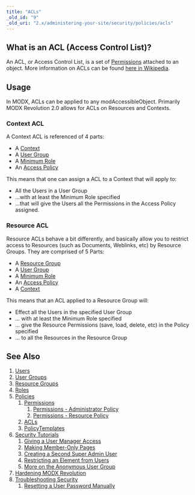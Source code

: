 ```yaml
---
title: "ACLs"
_old_id: "9"
_old_uri: "2.x/administering-your-site/security/policies/acls"
---
```


## What is an ACL (Access Control List)?

An ACL, or Access Control List, is a set of [Permissions](building-sites/client-proofing/security/policies/permissions "Permissions") attached to an object. More information on ACLs can be found [here in Wikipedia](http://en.wikipedia.org/wiki/Access_control_list).

## Usage

In MODX, ACLs can be applied to any modAccessibleObject. Primarily MODX Revolution 2.0 allows for ACLs on Resources and Contexts.

### Context ACL

A Context ACL is referenced of 4 parts:

- A [Context](building-sites/contexts "Contexts")
- A [User Group](building-sites/client-proofing/security/user-groups "User Groups")
- A [Minimum Role](building-sites/client-proofing/security/roles "Roles")
- An [Access Policy](building-sites/client-proofing/security/policies "Policies")

This means that one can assign a ACL to a Context that will apply to:

- All the Users in a User Group
- ...with at least the Minimum Role specified
- ...that will give the Users all the Permissions in the Access Policy assigned.

### Resource ACL

Resource ACLs behave a bit differently, and basically allow you to restrict access to Resources (such as Documents, Weblinks, etc) by Resource Groups. They are comprised of 5 Parts:

- A [Resource Group](building-sites/client-proofing/security/resource-groups "Resource Groups")
- A [User Group](building-sites/client-proofing/security/user-groups "User Groups")
- A [Minimum Role](building-sites/client-proofing/security/roles "Roles")
- An [Access Policy](building-sites/client-proofing/security/policies "Policies")
- A [Context](building-sites/contexts "Contexts")

This means that an ACL applied to a Resource Group will:

- Effect all the Users in the specified User Group
- ... with at least the Minimum Role specified
- ... give the Resource Permissions (save, load, delete, etc) in the Policy specified
- ... to all the Resources in the Resource Group

## See Also

1. [Users](building-sites/client-proofing/security/users)
2. [User Groups](building-sites/client-proofing/security/user-groups)
3. [Resource Groups](building-sites/client-proofing/security/resource-groups)
4. [Roles](building-sites/client-proofing/security/roles)
5. [Policies](building-sites/client-proofing/security/policies)
    1. [Permissions](building-sites/client-proofing/security/policies/permissions)
        1. [Permissions - Administrator Policy](building-sites/client-proofing/security/policies/permissions/administrator-policy)
        2. [Permissions - Resource Policy](building-sites/client-proofing/security/policies/permissions/resource-policy)
    2. [ACLs](building-sites/client-proofing/security/policies/acls)
    3. [PolicyTemplates](building-sites/client-proofing/security/policies/policytemplates)
6. [Security Tutorials](building-sites/client-proofing/security/security-tutorials)
    1. [Giving a User Manager Access](building-sites/client-proofing/security/security-tutorials/giving-a-user-manager-access)
    2. [Making Member-Only Pages](building-sites/client-proofing/security/security-tutorials/making-member-only-pages)
    3. [Creating a Second Super Admin User](building-sites/client-proofing/security/security-tutorials/creating-a-second-super-admin-user)
    4. [Restricting an Element from Users](building-sites/client-proofing/security/security-tutorials/restricting-an-element-from-users)
    5. [More on the Anonymous User Group](building-sites/client-proofing/security/security-tutorials/more-on-the-anonymous-user-group)
7. [Hardening MODX Revolution](getting-started/maintenance/securing-modx)
8. [Troubleshooting Security](building-sites/client-proofing/security/troubleshooting-security)
    1. [Resetting a User Password Manually](building-sites/client-proofing/security/troubleshooting-security/resetting-a-user-password-manually)
